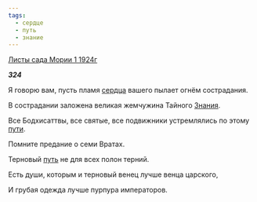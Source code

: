 ```yaml
---
tags:
  - сердце
  - путь
  - знание
---
```

[Листы сада Мории 1 1924г](https://127.0.0.1:4002/agni/1924)

___324___

Я говорю вам, пусть пламя [сердца](../../../tags/#сердце) вашего пылает огнём сострадания.   

В сострадании заложена великая жемчужина Тайного [Знания](../../../tags/#знание).   

Все Бодхисаттвы, все святые, все подвижники устремлялись по этому [пути](../../../tags/#[путь](../../../tags/#путь)).   

Помните предание о семи Вратах.   

Терновый [путь](../../../tags/#путь) не для всех полон терний.   

Есть души, которым и терновый венец лучше венца царского,   

И грубая одежда лучше пурпура императоров.   

